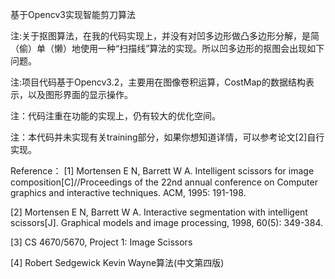 基于Opencv3实现智能剪刀算法

注:关于抠图算法，在我的代码实现上，并没有对凹多边形做凸多边形分解，是简（偷）单（懒）地使用一种“扫描线”算法的实现。所以凹多边形的抠图会出现如下问题。

注:项目代码基于Opencv3.2，主要用在图像卷积运算，CostMap的数据结构表示，以及图形界面的显示操作。

注：代码注重在功能的实现上，仍有较大的优化空间。

注：本代码并未实现有关training部分，如果你想知道详情，可以参考论文[2]自行实现。 

Reference：
[1]	Mortensen E N, Barrett W A. Intelligent scissors for image composition[C]//Proceedings of the 22nd annual conference on Computer graphics and interactive techniques. ACM, 1995: 191-198. 

[2] Mortensen E N, Barrett W A. Interactive segmentation with intelligent scissors[J]. Graphical models and image processing, 1998, 60(5): 349-384. 

[3]	CS 4670/5670, Project 1: Image Scissors

[4]	Robert Sedgewick Kevin Wayne算法(中文第四版)